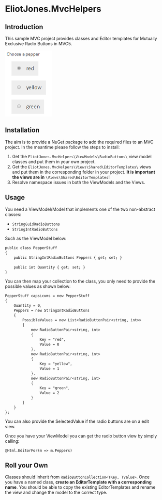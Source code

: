 # EliotJones.MvcHelpers

## Introduction ##

This sample MVC project provides classes and Editor templates for Mutually Exclusive Radio Buttons in MVC5.

![example of radio buttons](https://github.com/EliotJones/MvcHelpers/blob/master/example.png)

## Installation ##

The aim is to provide a NuGet package to add the required files to an MVC project. In the meantime please follow the steps to install:

1. Get the ```EliotJones.MvcHelpers\ViewModels\RadioButtons\``` view model classes and put them in your own project.
2. Get the ```EliotJones.MvcHelpers\Views\Shared\EditorTemplates\``` views and put them in the corresponding folder in your project. **It is important the views are in** ```\Views\Shared\EditorTemplates```!
3. Resolve namespace issues in both the ViewModels and the Views.

## Usage ##

You need a ViewModel/Model that implements one of the two non-abstract classes:

+ ```StringGuidRadioButtons```
+ ```StringIntRadioButtons```

Such as the ViewModel below:

    public class PepperStuff
    {
        public StringIntRadioButtons Peppers { get; set; }
    
        public int Quantity { get; set; }
    }

You can then map your collection to the class, you only need to provide the possible values as shown below:

    PepperStuff capsicums = new PepperStuff
    {
        Quantity = 0,
        Peppers = new StringIntRadioButtons
        {
            PossibleValues = new List<RadioButtonPair<string, int>>
            {
                new RadioButtonPair<string, int>
                {
                    Key = "red", 
                    Value = 0
                },
                new RadioButtonPair<string, int>
                {
                    Key = "yellow",
                    Value = 1
                },
                new RadioButtonPair<string, int>
                {
                    Key = "green", 
                    Value = 2
                }
            }
        }
    };

You can also provide the SelectedValue if the radio buttons are on a edit view.

Once you have your ViewModel you can get the radio button view by simply calling:

    @Html.EditorFor(m => m.Peppers)

## Roll your Own ##

Classes should inherit from ```RadioButtonCollection<TKey, TValue>```. Once you have a named class, **create an EditorTemplate with a
corresponding name**. You should be able to copy the existing EditorTemplates and rename the view and change the model to the correct type.
